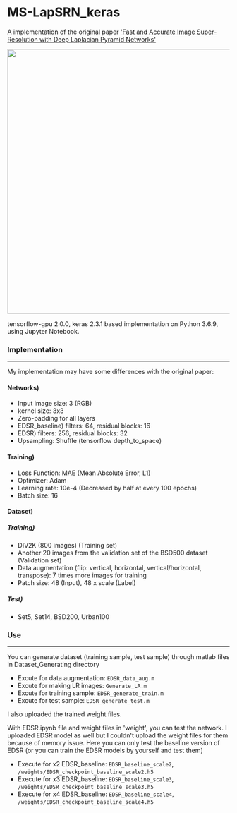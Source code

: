 # MS-LapSRN_keras


A implementation of the original paper ['Fast and Accurate Image Super-Resolution with Deep Laplacian Pyramid Networks'](https://arxiv.org/abs/1710.01992)



<center><img width = "600" src="https://user-images.githubusercontent.com/58276840/107219462-6798fd80-6a11-11eb-91f1-6d9c7374e9d8.png"></center>


tensorflow-gpu 2.0.0, keras 2.3.1 based implementation on Python 3.6.9, using Jupyter Notebook.




### Implementation
-------------------------------------------------------
My implementation may have some differences with the original paper:


#### Networks)

- Input image size: 3 (RGB)
- kernel size: 3x3
- Zero-padding for all layers
- EDSR_baseline) filters: 64, residual blocks: 16
- EDSR) filters: 256, residual blocks: 32
- Upsampling: Shuffle (tensorflow depth_to_space)


#### Training)

- Loss Function: MAE (Mean Absolute Error, L1)
- Optimizer: Adam
- Learning rate: 10e-4 (Decreased by half at every 100 epochs) 
- Batch size: 16


#### Dataset)

##### Training)
- DIV2K (800 images) (Training set)
- Another 20 images from the validation set of the BSD500 dataset (Validation set)
- Data augmentation (flip: vertical, horizontal, vertical/horizontal, transpose): 7 times more images for training
- Patch size: 48 (Input), 48 x scale (Label)


##### Test)
- Set5, Set14, BSD200, Urban100



### Use
-------------------------------------------------------

You can generate dataset (training sample, test sample) through matlab files in Dataset_Generating directory
- Excute for data augmentation: `EDSR_data_aug.m`
- Excute for making LR images: `Generate_LR.m`
- Excute for training sample: `EDSR_generate_train.m`
- Excute for test sample: `EDSR_generate_test.m`


I also uploaded the trained weight files.

With EDSR.ipynb file and weight files in 'weight', you can test the network.
I uploaded EDSR model as well but I couldn't upload the weight files for them because of memory issue.
Here you can only test the baseline version of EDSR
(or you can train the EDSR models by yourself and test them)

- Execute for x2 EDSR_baseline: `EDSR_baseline_scale2`, `/weights/EDSR_checkpoint_baseline_scale2.h5`
- Execute for x3 EDSR_baseline: `EDSR_baseline_scale3`, `/weights/EDSR_checkpoint_baseline_scale3.h5`
- Execute for x4 EDSR_baseline: `EDSR_baseline_scale4`, `/weights/EDSR_checkpoint_baseline_scale4.h5`

